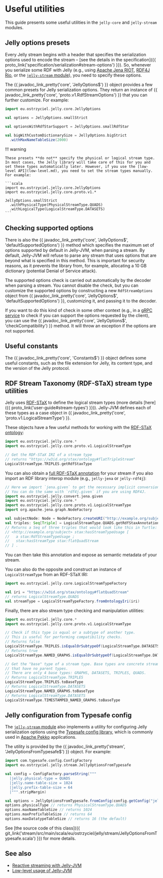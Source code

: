# Useful utilities

This guide presents some useful utilities in the `jelly-core` and `jelly-stream` modules.

## Jelly options presets

Every Jelly stream begins with a header that specifies the serialization options used to encode the stream – [see the details in the specification]({{ proto_link('specification/serialization#stream-options') }}). So, whenever you serialize some RDF with Jelly (e.g., using [Apache Jena RIOT](jena.md), [RDF4J Rio](rdf4j.md), or the [`jelly-stream` module](reactive.md)), you need to specify these options.

The {{ javadoc_link_pretty('core', 'JellyOptions$') }} object provides a few common presets for Jelly serialization options. They return an instance of {{ javadoc_link_pretty('core', 'proto.v1.RdfStreamOptions') }} that you can further customize. For example:

```scala
import eu.ostrzyciel.jelly.core.JellyOptions

val options = JellyOptions.smallStrict

val optionsWithRdfStarSupport = JellyOptions.smallRdfStar
  
val bigWithCustomDictionarySize = JellyOptions.bigStrict
  .withMaxNameTableSize(2000)  
```

!!! warning 
    
    These presets **do not** specify the physical or logical stream type. In most cases, the Jelly library will take care of this for you and set these types automatically later. However, if you use the [low-level API](low-level.md), you need to set the stream types manually. For example:

    ```scala
    import eu.ostrzyciel.jelly.core.JellyOptions
    import eu.ostrzyciel.jelly.core.proto.v1.*

    JellyOptions.smallStrict
      .withPhysicalType(PhysicalStreamType.QUADS)
      .withLogicalType(LogicalStreamType.DATASETS)
    ```


## Checking supported options

There is also the {{ javadoc_link_pretty('core', 'JellyOptions$', 'defaultSupportedOptions') }} method which specifies the maximum set of options supported by default in Jelly-JVM, when parsing a stream. By default, Jelly-JVM will refuse to parse any stream that uses options that are beyond what is specified in this method. This is important for security reasons, as it prevents the library from, for example, allocating a 10 GB dictionary (potential Denial of Service attack).

The supported options check is carried out automatically by the decoder when parsing a stream. You cannot disable the check, but you can customize the supported options by constructing a new `RdfStreamOptions` object from {{ javadoc_link_pretty('core', 'JellyOptions$', 'defaultSupportedOptions') }}, customizing it, and passing it to the decoder.

If you want to do this kind of check in some other context (e.g., in a [gRPC service](grpc.md) to check if you can support the options requested by the client), you can use the {{ javadoc_link_pretty('core', 'JellyOptions$', 'checkCompatibility') }} method. It will throw an exception if the options are not supported.

## Useful constants

The {{ javadoc_link_pretty('core', 'Constants$') }} object defines some useful constants, such as the file extension for Jelly, its content type, and the version of the Jelly protocol.

## RDF Stream Taxonomy (RDF-STaX) stream type utilities

Jelly uses [RDF-STaX](https://w3id.org/stax) to define the logical stream types (more details [here]({{ proto_link('user-guide#stream-types') }})). Jelly-JVM defines each of these types as a case object in {{ javadoc_link_pretty('core', 'proto.v1.LogicalStreamType') }}.

These objects have a few useful methods for working with the [RDF-STaX ontology](https://w3id.org/stax/ontology):

```scala
import eu.ostrzyciel.jelly.core.*
import eu.ostrzyciel.jelly.core.proto.v1.LogicalStreamType

// Get the RDF-STaX IRI of a stream type
// returns "https://w3id.org/stax/ontology#flatTripleStream"
LogicalStreamType.TRIPLES.getRdfStaxType
```

You can also obtain a [full RDF-STaX annotation](https://w3id.org/stax/dev/use-it) for your stream if you also import an RDF library interop module (e.g., `jelly-jena` or `jelly-rdf4j`):

```scala
// Here we import `jena.given` to get the necessary implicit conversions.
// You can do the same with `rdf4j.given` if you are using RDF4J.
import eu.ostrzyciel.jelly.convert.jena.given
import eu.ostrzyciel.jelly.core.*
import eu.ostrzyciel.jelly.core.proto.v1.LogicalStreamType
import org.apache.jena.graph.NodeFactory

val subjectNode: Node = NodeFactory.createURI("http://example.org/subject")
val triples: Seq[Triple] = LogicalStreamType.QUADS.getRdfStaxAnnotation
// Returns a Seq of three triples that would look like this in Turtle:
// <http://example.org/subject> stax:hasStreamTypeUsage [
//   a stax:RdfStreamTypeUsage ;
//   stax:hasStreamType stax:flatQuadStream
// ] .
```

You can then take this annotation and expose as semantic metadata of your stream.

You can also do the opposite and construct an instance of `LogicalStreamType` from an RDF-STaX IRI:

```scala
import eu.ostrzyciel.jelly.core.LogicalStreamTypeFactory

val iri = "https://w3id.org/stax/ontology#flatQuadStream"
// returns LogicalStreamType.QUADS
val streamType = LogicalStreamTypeFactory.fromOntologyIri(iri)
```

Finally, there are also stream type checking and manipulation utilities:

```scala
import eu.ostrzyciel.jelly.core.*
import eu.ostrzyciel.jelly.core.proto.v1.LogicalStreamType

// Check if this type is equal or a subtype of another type.
// This is useful for performing compatibility checks.
// Returns false
LogicalStreamType.TRIPLES.isEqualOrSubtypeOf(LogicalStreamType.DATASETS)
// Returns true
LogicalStreamType.NAMED_GRAPHS.isEqualOrSubtypeOf(LogicalStreamType.DATASETS)

// Get the "base" type of a stream type. Base types are concrete stream types 
// that have no parent types. 
// There are only 4 base types: GRAPHS, DATASETS, TRIPLES, QUADS.
// Returns LogicalStreamType.TRIPLES
LogicalStreamType.TRIPLES.toBaseType
// Returns LogicalStreamType.DATASETS
LogicalStreamType.NAMED_GRAPHS.toBaseType
// Returns LogicalStreamType.DATASETS
LogicalStreamType.TIMESTAMPED_NAMED_GRAPHS.toBaseType
```

## Jelly configuration from Typesafe config

The [`jelly-stream` module](reactive.md) also implements a utility for configuring Jelly serialization options using the [Typesafe config library](https://github.com/lightbend/config), which is commonly used in [Apache Pekko](https://pekko.apache.org/) applications.

The utility is provided by the {{ javadoc_link_pretty('stream', 'JellyOptionsFromTypesafe$') }} object. For example:

```scala
import com.typesafe.config.ConfigFactory
import eu.ostrzyciel.jelly.stream.JellyOptionsFromTypesafe

val config = ConfigFactory.parseString("""
  |jelly.physical-type = QUADS
  |jelly.name-table-size = 1024
  |jelly.prefix-table-size = 64
  |""".stripMargin)

val options = JellyOptionsFromTypesafe.fromConfig(config.getConfig("jelly"))
options.physicalType // returns PhysicalStreamType.QUADS
options.maxNameTableSize // returns 1024
options.maxPrefixTableSize // returns 64
options.maxDatatypeTableSize // returns 16 (the default)
```

See [the source code of this class]({{ git_link('stream/src/main/scala/eu/ostrzyciel/jelly/stream/JellyOptionsFromTypesafe.scala') }}) for more details.

## See also

- [Reactive streaming with Jelly-JVM](reactive.md)
- [Low-level usage of Jelly-JVM](low-level.md)
